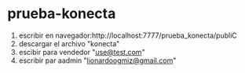 # prueba-konecta

1. escribir en navegador:http://localhost:7777/prueba_konecta/publiC
2. descargar el archivo "konecta"
3. escibir para vendedor "use@test.com"
4. escribir par aadmin "lionardoogmiz@gmail.com"
